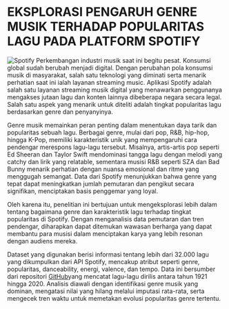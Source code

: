 # **EKSPLORASI PENGARUH GENRE MUSIK TERHADAP POPULARITAS LAGU PADA PLATFORM SPOTIFY**

![Spotify](assets/)
Perkembangan industri musik saat ini begitu pesat. Konsumsi global sudah berubah menjadi digital. Dengan perubahan pola konsumsi musik di masyarakat, salah satu teknologi yang diminati serta menarik perhatian saat ini ialah layanan streaming music. Aplikasi   Spotify   adalah   salah   satu   layanan streaming musik   digital   yang menawarkan penggunanya mengakses jutaan lagu dan konten lainnya dibeberapa negara secara legal. Salah satu aspek yang menarik untuk diteliti adalah tingkat popularitas lagu berdasarkan genre dan penyanyinya.

Genre musik memainkan peran penting dalam menentukan daya tarik dan popularitas sebuah lagu. Berbagai genre, mulai dari pop, R&B, hip-hop, hingga K-Pop, memiliki karakteristik unik yang mempengaruhi cara pendengar merespons lagu-lagu tersebut. Misalnya, artis-artis pop seperti Ed Sheeran dan Taylor Swift mendominasi tangga lagu dengan melodi yang catchy dan lirik yang relatable, sementara musisi R&B seperti SZA dan Bad Bunny menarik perhatian dengan nuansa emosional dan ritme yang menggugah semangat. Data dari Spotify menunjukkan bahwa genre yang tepat dapat meningkatkan jumlah pemutaran dan pengikut secara signifikan, menciptakan basis penggemar yang loyal.

Oleh karena itu, penelitian ini bertujuan untuk mengeksplorasi lebih dalam tentang bagaimana genre dan karakteristik lagu terhadap tingkat popularitas di Spotify. Dengan menganalisis data pemutaran dan tren pendengar, diharapkan dapat ditemukan wawasan berharga yang dapat membantu para musisi dalam menciptakan karya yang lebih resonan dengan audiens mereka.

Dataset yang digunakan berisi informasi tentang lebih dari 32.000 lagu yang dikumpulkan dari API Spotify, mencakup atribut seperti genre, popularitas, danceability, energi, valence, dan tempo. Data ini bersumber dari repositori [GitHub](https://github.com/rfordatascience/tidytuesday/blob/master/data/2020/2020-01-21/readme.md)yang mencatat lagu-lagu dirilis antara tahun 1921 hingga 2020. Analisis diawali dengan identifikasi genre musik yang dominan, mengatasi nilai yang hilang melalui imputasi rata-rata, serta mengecek tren waktu untuk memetakan evolusi popularitas genre tertentu.
